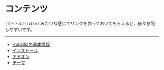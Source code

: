 <!-- TITLE: Hubzilla関連 -->
<!-- SUBTITLE: Hubzillaに関するあれこれ -->

# コンテンツ
`[タイトル](title)` みたいな感じでリンクを作っておいてもらえると、後々参照しやすいです。

---
* [Hubzillaの基本情報](/hubzilla/basic)
* [インストール](/hubzilla/instration)
* [アドオン](/hubzilla/addon)
* [テーマ](/hubzilla/theme)